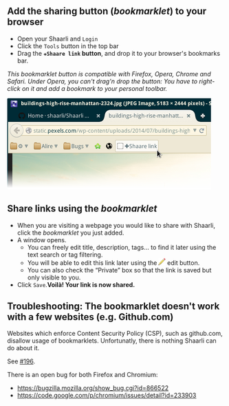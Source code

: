 ## Add the sharing button (_bookmarklet_) to your browser

- Open your Shaarli and `Login`
- Click the `Tools` button in the top bar
- Drag the **`✚Shaare link` button**, and drop it to your browser's bookmarks bar.

_This bookmarklet button is compatible with Firefox, Opera, Chrome and Safari. Under Opera, you can't drag'n drop the button: You have to right-click on it and add a bookmark to your personal toolbar._

![](images/bookmarklet.png)

## Share links using the _bookmarklet_

- When you are visiting a webpage you would like to share with Shaarli, click the _bookmarklet_ you just added.
- A window opens.
    - You can freely edit title, description, tags... to find it later using the text search or tag filtering.
    - You will be able to edit this link later using the ![](images/edit_icon.png) edit button.
    - You can also check the “Private” box so that the link is saved but only visible to you.
- Click `Save`.**Voilà! Your link is now shared.**

## Troubleshooting: The bookmarklet doesn't work with a few websites (e.g. Github.com)

Websites which enforce Content Security Policy (CSP), such as github.com, disallow usage of bookmarklets. Unfortunatly, there is nothing Shaarli can do about it.

See [#196](https://github.com/shaarli/Shaarli/issues/196).

There is an open bug for both Firefox and Chromium:

- https://bugzilla.mozilla.org/show_bug.cgi?id=866522
- https://code.google.com/p/chromium/issues/detail?id=233903
